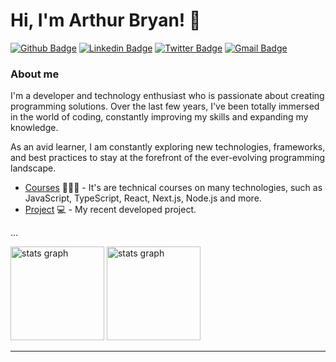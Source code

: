 # Hi, I'm Arthur Bryan! 💫

[![Github Badge](https://img.shields.io/badge/-Github-000?style=flat-square&logo=Github&logoColor=white&link=https://github.com/ufoxy)](https://github.com/ufoxy)
[![Linkedin Badge](https://img.shields.io/badge/-LinkedIn-blue?style=flat-square&logo=Linkedin&logoColor=white&link=https://www.linkedin.com/in/arthurbryan/)](https://www.linkedin.com/in/arthurbryan/)
[![Twitter Badge](https://img.shields.io/badge/-Twitter-1ca0f1?style=flat-square&labelColor=1ca0f1&logo=twitter&logoColor=white)]()
[![Gmail Badge](https://img.shields.io/badge/-Email-ff0000?style=flat-square&labelColor=ff0000&logo=gmail&logoColor=white&link=mailto:arthurbryansk@gmail.com)](mailto:arthurbryansk@gmail.com)

### About me
I'm a developer and technology enthusiast who is passionate about creating programming solutions. Over the last few years, I've been totally immersed in the world of coding, constantly improving my skills and expanding my knowledge.

As an avid learner, I am constantly exploring new technologies, frameworks, and best practices to stay at the forefront of the ever-evolving programming landscape.

- [Courses](https://cursos.alura.com.br/user/arthurbryansk/fullCertificate/e36d14aa16871850146e19d0a2ea8036) 👨🏼‍🏫 - It's are technical courses on many technologies, such as JavaScript, TypeScript, React, Next.js, Node.js and more.
- [Project](https://visualizer-ufoxy.vercel.app/) 💻 - My recent developed project.

...

<div align="left">
  <img src="https://quotes-github-readme.vercel.app/api?type=horizontal&theme=catppuccin" height="150" alt="stats graph"  />
  <img src="https://github-readme-stats.vercel.app/api/top-langs/?username=ufoxy&theme=tokyonight&show_icons=true&hide_border=true&layout=compact" height="150" alt="stats graph"  />
</div>

---
